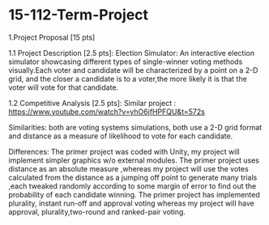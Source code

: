 # 15-112-Term-Project
1.Project Proposal [15 pts]

1.1 Project Description [2.5 pts]:
Election Simulator: An interactive election simulator showcasing different types of single-winner voting methods visually.Each voter and candidate will be characterized by  a point on a 2-D grid, and the closer a candidate is to a voter,the more likely it is that the voter will vote for that candidate.

1.2 Competitive Analysis [2.5 pts]:
Similar project : 
https://www.youtube.com/watch?v=yhO6jfHPFQU&t=572s

Similarities:
 both are voting systems simulations, both use a 2-D grid format and distance as a measure of likelihood to vote for each candidate.

Differences: 
The primer project was coded with Unity, my project will implement simpler graphics w/o external modules.
The primer project uses distance as an absolute measure ,whereas my project will use the votes calculated from the distance as a jumping off point to generate many trials ,each tweaked randomly according to some margin of error to find out the probability of each candidate winning.
The primer project has implemented plurality, instant run-off and approval voting whereas my project will have approval, plurality,two-round and ranked-pair voting.
